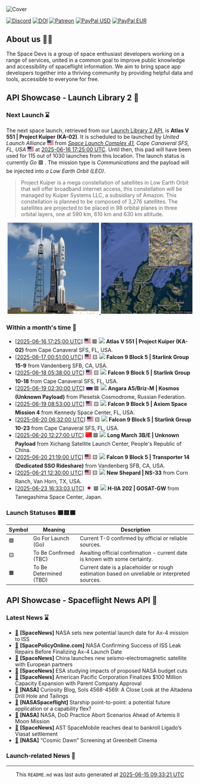 ![Cover](https://raw.githubusercontent.com/TheSpaceDevs/Tutorials/main/assets/tsd_cover.png)


[![Discord](https://img.shields.io/badge/Discord-%237289DA.svg?style=for-the-badge&logo=discord&logoColor=white)](https://discord.gg/p7ntkNA)
[![DOI](https://img.shields.io/badge/DOI-10.5281/zenodo.15277896-blue.svg?style=for-the-badge)](https://doi.org/10.5281/zenodo.15277896)
[![Patreon](https://img.shields.io/badge/Patreon-F96854?style=for-the-badge&logo=patreon&logoColor=white)](https://www.patreon.com/TheSpaceDevs)
[![PayPal USD](https://img.shields.io/badge/PayPal-00457C?style=for-the-badge&logo=paypal&logoColor=white&label=USD)](https://www.paypal.com/donate/?hosted_button_id=UCPX4EL6E9JFA)
[![PayPal EUR](https://img.shields.io/badge/PayPal-00457C?style=for-the-badge&logo=paypal&logoColor=white&label=EUR)](https://www.paypal.com/donate/?hosted_button_id=5S7MGGWJJBHL6)

## About us 🧑‍🚀
The Space Devs is a group of space enthusiast developers working on a range of
services, united in a common goal to improve public knowledge and accessibility
of spaceflight information. We aim to bring space app developers together into a
thriving community by providing helpful data and tools, accessible to everyone
for free.

## API Showcase - Launch Library 2 🚀

### Next Launch ⌛
The next space launch, retrieved from our
<a href="https://thespacedevs.com/llapi">Launch Library 2 API</a>, is
**Atlas V 551 | Project Kuiper (KA-02)**. It is scheduled to be launched by *United Launch Alliance*
<img width="17" src="https://raw.githubusercontent.com/lipis/flag-icons/main/flags/4x3/us.svg" />
from *<a href="https://en.wikipedia.org/wiki/Cape_Canaveral_Air_Force_Station_Space_Launch_Complex_41">Space Launch Complex 41</a>, Cape Canaveral SFS, FL, USA*
<img width="17" src="https://raw.githubusercontent.com/lipis/flag-icons/main/flags/4x3/us.svg" />
at <a href="https://www.timeanddate.com/worldclock/fixedtime.html?iso=20250616T172500">2025-06-16 17:25:00 UTC</a>.  Until
then, this pad will have been used for 115
out of 1030 launches from this location. The launch status is currently
*Go* 🟩 . The mission type is
*Communications* and the payload will be injected
into *a Low Earth Orbit
(LEO)*.
<br>
<blockquote>
  Project Kuiper is a mega constellation of satellites in Low Earth Orbit that will offer broadband internet access, this constellation will be managed by Kuiper Systems LLC, a subsidiary of Amazon. This constellation is planned to be composed of 3,276 satellites. The satellites are projected to be placed in 98 orbital planes in three orbital layers, one at 590 km, 610 km and 630 km altitude.
</blockquote>

<p float="left" align="center">
  <a href="https://en.wikipedia.org/wiki/Atlas_V?wprov=sfla1" >
    <img alt="launch-image" width="49%" src="/profile/cache/launch_image.png" />
  </a>
  <a href="https://www.google.com/maps?q=28.58341025,-80.58303644" >
    <img alt="pad-location" width="49%" src="/profile/cache/new_pad_image.png"  />
  </a>
</p>

### Within a month's time 📅
- \[<a href="https://www.timeanddate.com/worldclock/fixedtime.html?iso=20250616T172500">2025-06-16 17:25:00 UTC</a>\]  <img width="17" src="https://raw.githubusercontent.com/lipis/flag-icons/main/flags/4x3/us.svg" /> 🟩  <a href="https://www.google.com/calendar/render?action=TEMPLATE&text=Atlas V 551 | Project Kuiper (KA-02)&location=Cape Canaveral SFS, FL, USA&dates=20250616T172500Z%2F20250616T175500Z"><img border="0" width="15" src="https://upload.wikimedia.org/wikipedia/commons/a/a5/Google_Calendar_icon_%282020%29.svg"></a> **Atlas V 551 | Project Kuiper (KA-02)** from Cape Canaveral SFS, FL, USA.
- \[<a href="https://www.timeanddate.com/worldclock/fixedtime.html?iso=20250617T005100">2025-06-17 00:51:00 UTC</a>\]  <img width="17" src="https://raw.githubusercontent.com/lipis/flag-icons/main/flags/4x3/us.svg" /> 🟨  <a href="https://www.google.com/calendar/render?action=TEMPLATE&text=Falcon 9 Block 5 | Starlink Group 15-9&location=Vandenberg SFB, CA, USA&dates=20250617T005100Z%2F20250617T051400Z"><img border="0" width="15" src="https://upload.wikimedia.org/wikipedia/commons/a/a5/Google_Calendar_icon_%282020%29.svg"></a> **Falcon 9 Block 5 | Starlink Group 15-9** from Vandenberg SFB, CA, USA.
- \[<a href="https://www.timeanddate.com/worldclock/fixedtime.html?iso=20250618T053800">2025-06-18 05:38:00 UTC</a>\]  <img width="17" src="https://raw.githubusercontent.com/lipis/flag-icons/main/flags/4x3/us.svg" /> 🟨  <a href="https://www.google.com/calendar/render?action=TEMPLATE&text=Falcon 9 Block 5 | Starlink Group 10-18&location=Cape Canaveral SFS, FL, USA&dates=20250618T053800Z%2F20250618T100800Z"><img border="0" width="15" src="https://upload.wikimedia.org/wikipedia/commons/a/a5/Google_Calendar_icon_%282020%29.svg"></a> **Falcon 9 Block 5 | Starlink Group 10-18** from Cape Canaveral SFS, FL, USA.
- \[<a href="https://www.timeanddate.com/worldclock/fixedtime.html?iso=20250619T023000">2025-06-19 02:30:00 UTC</a>\]  <img width="17" src="https://raw.githubusercontent.com/lipis/flag-icons/main/flags/4x3/ru.svg" /> 🟩  <a href="https://www.google.com/calendar/render?action=TEMPLATE&text=Angara A5/Briz-M | Kosmos (Unknown Payload)&location=Plesetsk Cosmodrome, Russian Federation&dates=20250619T023000Z%2F20250619T040000Z"><img border="0" width="15" src="https://upload.wikimedia.org/wikipedia/commons/a/a5/Google_Calendar_icon_%282020%29.svg"></a> **Angara A5/Briz-M | Kosmos (Unknown Payload)** from Plesetsk Cosmodrome, Russian Federation.
- \[<a href="https://www.timeanddate.com/worldclock/fixedtime.html?iso=20250619T085300">2025-06-19 08:53:00 UTC</a>\]  <img width="17" src="https://raw.githubusercontent.com/lipis/flag-icons/main/flags/4x3/us.svg" /> 🟨  <a href="https://www.google.com/calendar/render?action=TEMPLATE&text=Falcon 9 Block 5 | Axiom Space Mission 4&location=Kennedy Space Center, FL, USA&dates=20250619T085300Z%2F20250619T085300Z"><img border="0" width="15" src="https://upload.wikimedia.org/wikipedia/commons/a/a5/Google_Calendar_icon_%282020%29.svg"></a> **Falcon 9 Block 5 | Axiom Space Mission 4** from Kennedy Space Center, FL, USA.
- \[<a href="https://www.timeanddate.com/worldclock/fixedtime.html?iso=20250620T063200">2025-06-20 06:32:00 UTC</a>\]  <img width="17" src="https://raw.githubusercontent.com/lipis/flag-icons/main/flags/4x3/us.svg" /> 🟨  <a href="https://www.google.com/calendar/render?action=TEMPLATE&text=Falcon 9 Block 5 | Starlink Group 10-23&location=Cape Canaveral SFS, FL, USA&dates=20250620T063200Z%2F20250620T110200Z"><img border="0" width="15" src="https://upload.wikimedia.org/wikipedia/commons/a/a5/Google_Calendar_icon_%282020%29.svg"></a> **Falcon 9 Block 5 | Starlink Group 10-23** from Cape Canaveral SFS, FL, USA.
- \[<a href="https://www.timeanddate.com/worldclock/fixedtime.html?iso=20250620T122700">2025-06-20 12:27:00 UTC</a>\]  <img width="17" src="https://raw.githubusercontent.com/lipis/flag-icons/main/flags/4x3/cn.svg" /> 🟩  <a href="https://www.google.com/calendar/render?action=TEMPLATE&text=Long March 3B/E | Unknown Payload&location=Xichang Satellite Launch Center, People&#x27;s Republic of China&dates=20250620T122700Z%2F20250620T130200Z"><img border="0" width="15" src="https://upload.wikimedia.org/wikipedia/commons/a/a5/Google_Calendar_icon_%282020%29.svg"></a> **Long March 3B/E | Unknown Payload** from Xichang Satellite Launch Center, People's Republic of China.
- \[<a href="https://www.timeanddate.com/worldclock/fixedtime.html?iso=20250620T211900">2025-06-20 21:19:00 UTC</a>\]  <img width="17" src="https://raw.githubusercontent.com/lipis/flag-icons/main/flags/4x3/us.svg" /> 🟨  <a href="https://www.google.com/calendar/render?action=TEMPLATE&text=Falcon 9 Block 5 | Transporter 14 (Dedicated SSO Rideshare)&location=Vandenberg SFB, CA, USA&dates=20250620T211900Z%2F20250620T223800Z"><img border="0" width="15" src="https://upload.wikimedia.org/wikipedia/commons/a/a5/Google_Calendar_icon_%282020%29.svg"></a> **Falcon 9 Block 5 | Transporter 14 (Dedicated SSO Rideshare)** from Vandenberg SFB, CA, USA.
- \[<a href="https://www.timeanddate.com/worldclock/fixedtime.html?iso=20250621T123000">2025-06-21 12:30:00 UTC</a>\]  <img width="17" src="https://raw.githubusercontent.com/lipis/flag-icons/main/flags/4x3/us.svg" /> 🟨  <a href="https://www.google.com/calendar/render?action=TEMPLATE&text=New Shepard | NS-33&location=Corn Ranch, Van Horn, TX, USA&dates=20250621T123000Z%2F20250621T203000Z"><img border="0" width="15" src="https://upload.wikimedia.org/wikipedia/commons/a/a5/Google_Calendar_icon_%282020%29.svg"></a> **New Shepard | NS-33** from Corn Ranch, Van Horn, TX, USA.
- \[<a href="https://www.timeanddate.com/worldclock/fixedtime.html?iso=20250623T163303">2025-06-23 16:33:03 UTC</a>\]  <img width="17" src="https://raw.githubusercontent.com/lipis/flag-icons/main/flags/4x3/jp.svg" /> 🟩  <a href="https://www.google.com/calendar/render?action=TEMPLATE&text=H-IIA 202 | GOSAT-GW&location=Tanegashima Space Center, Japan&dates=20250623T163303Z%2F20250623T165200Z"><img border="0" width="15" src="https://upload.wikimedia.org/wikipedia/commons/a/a5/Google_Calendar_icon_%282020%29.svg"></a> **H-IIA 202 | GOSAT-GW** from Tanegashima Space Center, Japan.


### Launch Statuses 🟩🟨🟧
<p align="center">
    <table class="tg">
    <thead>
      <tr>
        <th class="tg-0pky">Symbol</th>
        <th class="tg-0pky">Meaning</th>
        <th class="tg-0pky">Description</th>
      </tr>
    </thead>
    <tbody>
      <tr>
        <td class="tg-0pky">🟩</td>
        <td class="tg-0pky">Go For Launch (Go)</td>
        <td class="tg-0pky">Current T-0 confirmed by official or reliable sources.</td>
      </tr>
      <tr>
        <td class="tg-0pky">🟨</td>
        <td class="tg-0pky">To Be Confirmed (TBC)</td>
        <td class="tg-0pky">Awaiting official confirmation - current date is known with some certainty.</td>
      </tr>
      <tr>
        <td class="tg-0pky">🟧</td>
        <td class="tg-0pky">To Be Determined (TBD)</td>
        <td class="tg-0pky">Current date is a placeholder or rough estimation based on unreliable or interpreted sources.</td>
      </tr>
    </tbody>
    </table>
</p>

## API Showcase - Spaceflight News API 📰

### Latest News ⌛
- <a href="https://spacenews.com/nasa-sets-new-potential-launch-date-for-ax-4-mission-to-iss/" >🔗</a> **[SpaceNews]** NASA sets new potential launch date for Ax-4 mission to ISS
- <a href="https://spacepolicyonline.com/news/nasa-confirming-success-of-iss-leak-repairs-before-finalizing-ax-4-launch-date/" >🔗</a> **[SpacePolicyOnline.com]** NASA Confirming Success of ISS Leak Repairs Before Finalizing Ax-4 Launch Date
- <a href="https://spacenews.com/china-launches-new-seismo-electromagnetic-satellite-with-european-partners/" >🔗</a> **[SpaceNews]** China launches new seismo-electromagnetic satellite with European partners
- <a href="https://spacenews.com/esa-studying-impacts-of-proposed-nasa-budget-cuts/" >🔗</a> **[SpaceNews]** ESA studying impacts of proposed NASA budget cuts
- <a href="https://spacenews.com/american-pacific-corporation-finalizes-100-million-capacity-expansion-with-parent-company-approval/" >🔗</a> **[SpaceNews]** American Pacific Corporation Finalizes $100 Million Capacity Expansion with Parent Company Approval
- <a href="https://science.nasa.gov/blog/curiosity-blog-sols-4568-4569-a-close-look-at-the-altadena-drill-hole-and-tailings/" >🔗</a> **[NASA]** Curiosity Blog, Sols 4568-4569: A Close Look at the Altadena Drill Hole and Tailings
- <a href="https://www.nasaspaceflight.com/2025/06/point-to-point-2025/" >🔗</a> **[NASASpaceflight]** Starship point-to-point: a potential future application or a capability flex?
- <a href="https://www.nasa.gov/centers-and-facilities/kennedy/nasa-dod-practice-abort-scenarios-ahead-of-artemis-ii-moon-mission/" >🔗</a> **[NASA]** NASA, DoD Practice Abort Scenarios Ahead of Artemis II Moon Mission
- <a href="https://spacenews.com/ast-spacemobile-reaches-deal-to-bankroll-ligados-viasat-settlement/" >🔗</a> **[SpaceNews]** AST SpaceMobile reaches deal to bankroll Ligado’s Viasat settlement
- <a href="https://www.nasa.gov/image-article/cosmic-dawn-screening-at-greenbelt-cinema/" >🔗</a> **[NASA]** “Cosmic Dawn” Screening at Greenbelt Cinema


### Launch-related News 🚀



<hr>
  <div align="center">
  This <code>README.md</code> was last auto generated at <a href="https://www.timeanddate.com/worldclock/fixedtime.html?iso=20250615T093321">2025-06-15 09:33:21 UTC</a>
  <br>
  <!-- <a href="https://medium.com/@g.h.garrett" target="_blank">Learn to add space launches to your profile here!</a> -->
</div>